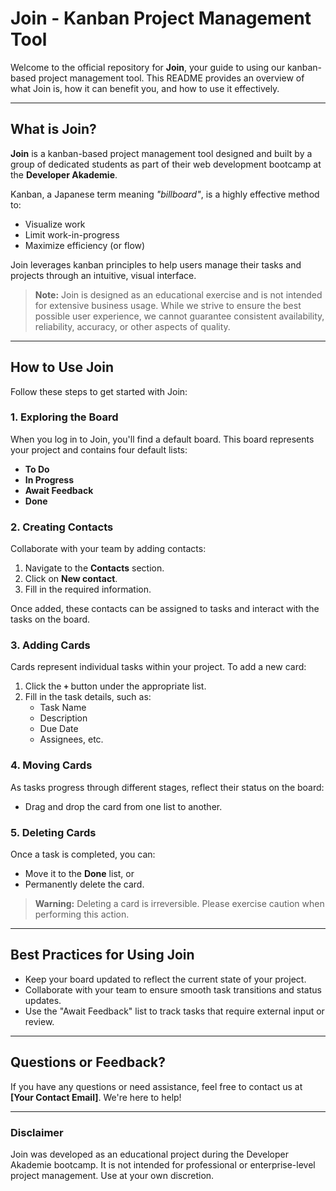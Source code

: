 # Join - Kanban Project Management Tool

Welcome to the official repository for **Join**, your guide to using our kanban-based project management tool. This README provides an overview of what Join is, how it can benefit you, and how to use it effectively.

---

## What is Join?

**Join** is a kanban-based project management tool designed and built by a group of dedicated students as part of their web development bootcamp at the **Developer Akademie**. 

Kanban, a Japanese term meaning *"billboard"*, is a highly effective method to:
- Visualize work
- Limit work-in-progress
- Maximize efficiency (or flow)

Join leverages kanban principles to help users manage their tasks and projects through an intuitive, visual interface. 

> **Note:** Join is designed as an educational exercise and is not intended for extensive business usage. While we strive to ensure the best possible user experience, we cannot guarantee consistent availability, reliability, accuracy, or other aspects of quality.

---

## How to Use Join

Follow these steps to get started with Join:

### 1. Exploring the Board

When you log in to Join, you'll find a default board. This board represents your project and contains four default lists:
- **To Do**
- **In Progress**
- **Await Feedback**
- **Done**

### 2. Creating Contacts

Collaborate with your team by adding contacts:
1. Navigate to the **Contacts** section.
2. Click on **New contact**.
3. Fill in the required information.

Once added, these contacts can be assigned to tasks and interact with the tasks on the board.

### 3. Adding Cards

Cards represent individual tasks within your project. To add a new card:
1. Click the **`+`** button under the appropriate list.
2. Fill in the task details, such as:
   - Task Name
   - Description
   - Due Date
   - Assignees, etc.

### 4. Moving Cards

As tasks progress through different stages, reflect their status on the board:
- Drag and drop the card from one list to another.

### 5. Deleting Cards

Once a task is completed, you can:
- Move it to the **Done** list, or
- Permanently delete the card.

> **Warning:** Deleting a card is irreversible. Please exercise caution when performing this action.

---

## Best Practices for Using Join

- Keep your board updated to reflect the current state of your project.
- Collaborate with your team to ensure smooth task transitions and status updates.
- Use the "Await Feedback" list to track tasks that require external input or review.

---

## Questions or Feedback?

If you have any questions or need assistance, feel free to contact us at **[Your Contact Email]**. We're here to help!

---

### Disclaimer

Join was developed as an educational project during the Developer Akademie bootcamp. It is not intended for professional or enterprise-level project management. Use at your own discretion.
